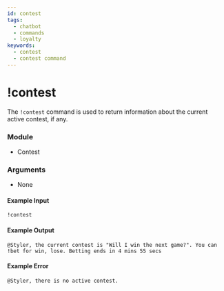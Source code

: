 ```yaml
---
id: contest
tags:
  - chatbot
  - commands
  - loyalty
keywords:
  - contest
  - contest command
---
```

# !contest

The `!contest` command is used to return information about the current active contest, if any.

### Module

- Contest

### Arguments

- None

#### Example Input

```
!contest
```

#### Example Output

```
@Styler, the current contest is "Will I win the next game?". You can !bet for win, lose. Betting ends in 4 mins 55 secs 
```

#### Example Error

```
@Styler, there is no active contest. 
```
